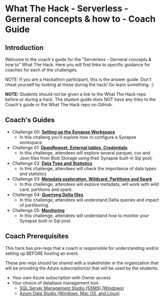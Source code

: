 # What The Hack - Serverless - Gerneral concepts & how to - Coach Guide

## Introduction
Welcome to the coach's guide for the "Serverless - Gerneral concepts & how to" What The Hack. 
Here you will find links to specific guidance for coaches for each of the challenges.

NOTE: If you are a Hackathon participant, this is the answer guide. Don't cheat yourself by looking at these during the hack! Go learn something. :)

**NOTE:** Students should not be given a link to the What The Hack repo before or during a hack. The student guide does NOT have any links to the Coach's guide or the What The Hack repo on GitHub.

## Coach's Guides
- Challenge 00: **[Setting up the Synapse Workspace](./Solution-00.md)**
  - In this challeng you'll explore how ro configure a Synapse workspace
- Challenge 01: **[OpenRowset, External tables, Credentials](./Solution-01.md)**
  - In this challenge, attendees will explore several parquet, csv and Json files from Blob Storage using their Synapse built-in Sql pool; 
- Challenge 02: **[Data Type and Statistics](./Solution-02.md)**
  - In this challenge, attendees will check the importance of data types and statistics 
- Challenge 03: **[Metadata exploration, Wildcard, Partitions and Spark](./Solution-03.md)**
  -  In this challenge, attendees will explore metadata, will work with wild card, partitions and spark.
- Challenge 04: **[Queriyng Delta files](./Solution-04.md)**
  - In this challenge, attendees will understand Delta queries and impact of partitioning.
- Challenge 05: **[Monitoring](./Solution-05.md)**
  - In this challenge, attendees will understand how to monitor your Synapse built-in Sql pool.


## Coach Prerequisites 
This hack has pre-reqs that a coach is responsible for understanding and/or setting up BEFORE hosting an event.

These pre-reqs should be shared with a stakeholder in the organization that will be providing the Azure subscription(s) that will be used by the students.

- Your own Azure subscription with Owner access
- Your choice of database management tool:
  - [SQL Server Management Studio (SSMS) (Windows)](https://docs.microsoft.com/en-us/sql/ssms/download-sql-server-management-studio-ssms?view=sql-server-ver15)
  - [Azure Data Studio (Windows, Mac OS, and Linux)](https://docs.microsoft.com/en-us/sql/azure-data-studio/download-azure-data-studio?view=sql-server-ver15)